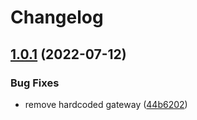 # Changelog

## [1.0.1](https://github.com/radicand/cookbookery/compare/common-v1.0.0...common-v1.0.1) (2022-07-12)


### Bug Fixes

* remove hardcoded gateway ([44b6202](https://github.com/radicand/cookbookery/commit/44b6202766581c6a2fc8a5ff02fdd0c074abbaea))
